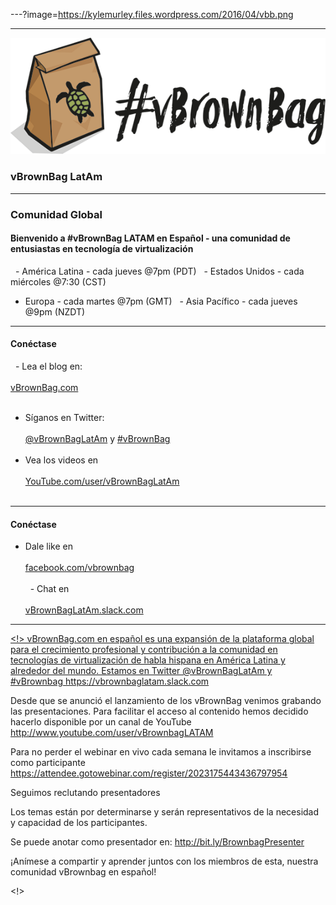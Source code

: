 ---?image=https://kylemurley.files.wordpress.com/2016/04/vbb.png

---
![Logo](https://github.com/kylemurley/vbrownbaglatam/blob/master/VBB_logo_landsc_transp565x209px.png?raw=true)
### vBrownBag LatAm

---
### Comunidad Global 
#### Bienvenido a #vBrownBag LATAM en Español - una comunidad de entusiastas en tecnología de virtualización 

   - América Latina - cada jueves @7pm (PDT)
   - Estados Unidos - cada miércoles @7:30 (CST)
   - Europa  -  cada martes @7pm (GMT)
   - Asia Pacífico  - cada jueves @9pm (NZDT)
---
#### Conéctase 
   - Lea el blog en:<BR></BR> <a href="http://vbrownbag.com" target="_blank">vBrownBag.com</a> <BR></BR>
   - Síganos en Twitter:<BR></BR> <a href="https://Twitter.com/vBrownBagLatAm" target="_blank">@vBrownBagLatAm</a> y <a href="https://twitter.com/search?q=%23vBrownBag" target="_blank">#vBrownBag</a>  <BR></BR>
   - Vea los videos en <BR></BR><a href="https://Youtube.com/user/vBrownBagLatAm" target="_blank">YouTube.com/user/vBrownBagLatAm</a> <BR></BR>

---
#### Conéctase 
   - Dale like en <BR></BR><a href="http://facebook.com/vbrownbag" target="_blank">facebook.com/vbrownbag</a> <BR></BR>
   - Chat en <BR></BR><a href="https://vbrownbaglatam.slack.com/" target="_blank">vBrownBagLatAm.slack.com
---


<!>
vBrownBag.com en español es una expansión de la plataforma global para el crecimiento profesional y contribución a la comunidad en tecnologías de virtualización de habla hispana en América Latina y alrededor del mundo. 
Estamos en Twitter @vBrownBagLatAm y #vBrownbag 
https://vbrownbaglatam.slack.com

Desde que se anunció el lanzamiento de los vBrownBag venimos grabando las presentaciones.
Para facilitar el acceso al contenido hemos decidido hacerlo disponible por un canal de YouTube http://www.youtube.com/user/vBrownbagLATAM 

Para no perder el webinar en vivo cada semana le invitamos a inscribirse como participante https://attendee.gotowebinar.com/register/2023175443436797954

Seguimos reclutando presentadores 

Los temas están por determinarse y serán representativos de la necesidad y capacidad de los participantes.

Se puede anotar como presentador en: http://bit.ly/BrownbagPresenter

¡Anímese a compartir y aprender juntos con los miembros de esta, nuestra comunidad vBrownbag en español!

<!>
